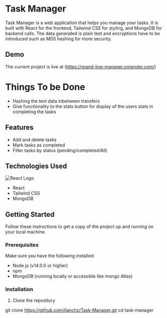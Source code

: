 # Task Manager

Task Manager is a web application that helps you manage your tasks. It is built with React for the frontend, Tailwind CSS for styling, and MongoDB for backend calls. The data generated is plain text and encryptions have to be introduced such as MD5 hashing for more security.

## Demo

The current project is live at (https://grand-line-manager.onrender.com/)

# Things To be Done

 - Hashing the text data inbetween transfers
 - Give functionality to the stats button for display of the users stats in completing the tasks

## Features

- Add and delete tasks
- Mark tasks as completed
- Filter tasks by status (pending/completed/All)


## Technologies Used 

![React Logo](https://upload.wikimedia.org/wikipedia/commons/thumb/a/a7/React-icon.svg/40px-React-icon.svg.png)

- React 
- Tailwind CSS 
- MongoDB

## Getting Started

Follow these instructions to get a copy of the project up and running on your local machine.

### Prerequisites

Make sure you have the following installed:

- Node.js (v14.0.0 or higher)
- npm
- MongoDB (running locally or accessible like mongo Atlas)

### Installation

1. Clone the repository

git clone https://github.com/Ilanchz/Task-Manager.git
cd task-manager
